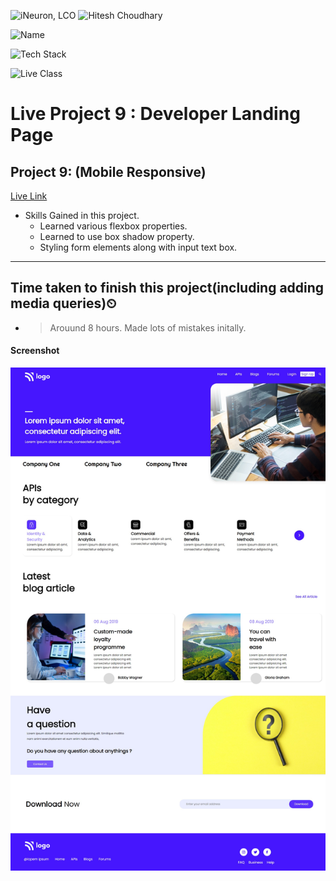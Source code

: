 
![iNeuron, LCO](https://img.shields.io/badge/iNeuron-LCO-green)
![Hitesh Choudhary](https://img.shields.io/badge/Hitesh--Choudhary-Full--stack--JS--bootcamp-red)

![Name](https://img.shields.io/badge/Project%20Made%20by-Abhijeet%20Sharma-white)

![Tech Stack](https://img.shields.io/badge/Tech%20Stack-HTML%20%7C%20CSS-blue)

![Live Class](https://img.shields.io/badge/Live%20Project%209-Developer%20Landing%20Page-brightgreen)

# Live Project 9 : Developer Landing Page

## Project 9: (Mobile Responsive)
[Live Link](https://live-project-9-fs-js.netlify.app/)

-   Skills Gained in this project.
    - Learned various flexbox properties.
    - Learned to use box shadow property.
    - Styling form elements along with input text box.
     
---

## Time taken to finish this project(including adding media queries)⏲

- >Arouund 8 hours. Made lots of mistakes initally.

#### Screenshot

![Desktop](./screenshot/Project-9.png)
